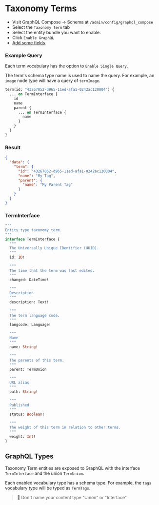 # Taxonomy Terms

- Visit GraphQL Compose &rarr; Schema at `/admin/config/graphql_compose`
- Select the `Taxonomy term` tab
- Select the entity bundle you want to enable.
- Click `Enable GraphQL`
- [Add some fields](core/fields.md).

<!-- tabs:start -->

### **Example Query**

Each term vocabulary has the option to `Enable Single Query`.

The term's schema type name is used to name the query. For example, an `image` node type will have a query of `termImage`.

```graphql
term(id: "43267052-d965-11ed-afa1-0242ac120004") {
  ... on TermInterface {
    id
    name
    parent {
      ... on TermInterface {
        name
      }
    }
  }
}
```

### **Result**

```json
{
  "data": {
    "term": {
      "id": "43267052-d965-11ed-afa1-0242ac120004",
      "name": "My Tag",
      "parent": {
        "name": "My Parent Tag"
      }
    }
  }
}
```

### **TermInterface**

```graphql
"""
Entity type taxonomy_term.
"""
interface TermInterface {
  """
  The Universally Unique IDentifier (UUID).
  """
  id: ID!

  """
  The time that the term was last edited.
  """
  changed: DateTime!

  """
  Description
  """
  description: Text!

  """
  The term language code.
  """
  langcode: Language!

  """
  Name
  """
  name: String!

  """
  The parents of this term.
  """
  parent: TermUnion

  """
  URL alias
  """
  path: String!

  """
  Published
  """
  status: Boolean!

  """
  The weight of this term in relation to other terms.
  """
  weight: Int!
}
```

<!-- tabs:end -->

## GraphQL Types

Taxonomy Term entities are exposed to GraphQL with the interface `TermInterface` and the union `TermUnion`.

Each enabled vocabulary type has a schema type. For example, the `tags` vocabulary type will be typed as `TermTags`.

> :thinking: Don't name your content type "Union" or "Interface"
